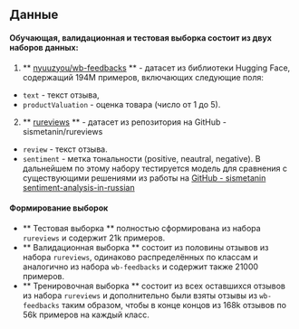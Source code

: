 ## Данные

#### Обучающая, валидационная и тестовая выборка состоит из двух наборов данных:

1. ** [nyuuzyou/wb-feedbacks](https://huggingface.co/datasets/nyuuzyou/wb-feedbacks) ** - датасет из библиотеки Hugging Face, содержащий 194М примеров, включающих следующие поля:
- `text` - текст отзыва,
- `productValuation` - оценка товара (число от 1 до 5).

2. ** [rureviews](https://github.com/sismetanin/rureviews) ** - датасет из репозитория на GitHub - sismetanin/rureviews
- `review` - текст отзыва.
- `sentiment` - метка тональности (positive, neautral, negative).
В дальнейшем по этому набору тестируется модель для сравнения с существующими решениями из работы на [GitHub - sismetanin
sentiment-analysis-in-russian](https://github.com/sismetanin/sentiment-analysis-in-russian)

#### Формирование выборок
- ** Тестовая выборка ** полностью сформирована из набора `rureviews` и содержит 21k примеров.
- ** Валидационная выборка ** состоит из половины отзывов из набора `rureviews`, одинаково распределённых по классам и аналогично из набора `wb-feedbacks` и содержит также 21000 примеров.
- ** Тренировочная выборка ** состоит из всех оставшихся отзывов из набора `rureviews` и дополнительно были взяты отзывы из `wb-feedbacks` таким образом, чтобы в конце концов из 168k отзывов по 56k примеров на каждый класс.